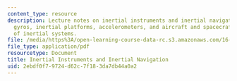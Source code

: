 ```yaml
---
content_type: resource
description: Lecture notes on inertial instruments and inertial navigation, gimbals,
  gyros, inertial platforms, accelerometers, and aircraft and spacecraft system applications
  of inertial systems.
file: /media/https%3A/open-learning-course-data-rc.s3.amazonaws.com/16-07-dynamics-fall-2009/2ebdf0f79724d62c7f183da7db44a0a2_MIT16_07F09_Lec31.pdf
file_type: application/pdf
resourcetype: Document
title: Inertial Instruments and Inertial Navigation
uid: 2ebdf0f7-9724-d62c-7f18-3da7db44a0a2
---
```

